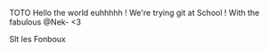 TOTO
Hello the world euhhhhh !
We're trying git at School !
With the fabulous @Nek- <3

Slt les Fonboux